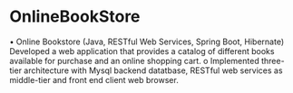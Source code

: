 # OnlineBookStore
• Online Bookstore (Java, RESTful Web Services, Spring Boot, Hibernate)
Developed a web application that provides a catalog of different books available for purchase and an online shopping cart.
o Implemented three-tier architecture with Mysql backend datatbase, RESTful web services as middle-tier and front end client web browser.
